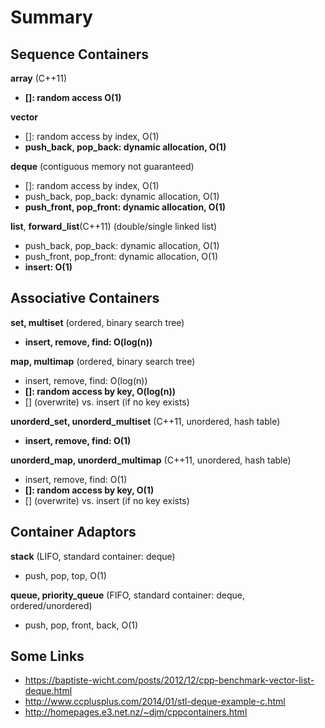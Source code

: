 # Summary
## Sequence Containers
**array** (C++11)
   * **[]: random access O(1)**

**vector**
   * []: random access by index, O(1)
   * **push_back, pop_back: dynamic allocation, O(1)**
   
**deque** (contiguous memory not guaranteed)
   * []: random access by index, O(1)
   * push_back, pop_back: dynamic allocation, O(1)
   * **push_front, pop_front: dynamic allocation, O(1)**

**list**, **forward_list**(C++11) (double/single linked list)
   * push_back, pop_back: dynamic allocation, O(1)
   * push_front, pop_front: dynamic allocation, O(1)
   * **insert: O(1)**


## Associative Containers
**set, multiset** (ordered, binary search tree)
   * **insert, remove, find: O(log(n))**

**map, multimap** (ordered, binary search tree)
   * insert, remove, find: O(log(n))
   * **[]: random access by key, O(log(n))**
   * [] (overwrite) vs. insert (if no key exists)

**unorderd_set, unorderd_multiset** (C++11, unordered, hash table)
   * **insert, remove, find: O(1)**

**unorderd_map, unorderd_multimap** (C++11, unordered, hash table)
   * insert, remove, find: O(1)
   * **[]: random access by key, O(1)**
   * [] (overwrite) vs. insert (if no key exists)


## Container Adaptors
**stack** (LIFO, standard container: deque)
   * push, pop, top, O(1)

**queue, priority_queue** (FIFO, standard container: deque, ordered/unordered)
   * push, pop, front, back, O(1)


## Some Links
* https://baptiste-wicht.com/posts/2012/12/cpp-benchmark-vector-list-deque.html
* http://www.ccplusplus.com/2014/01/stl-deque-example-c.html
* http://homepages.e3.net.nz/~djm/cppcontainers.html
